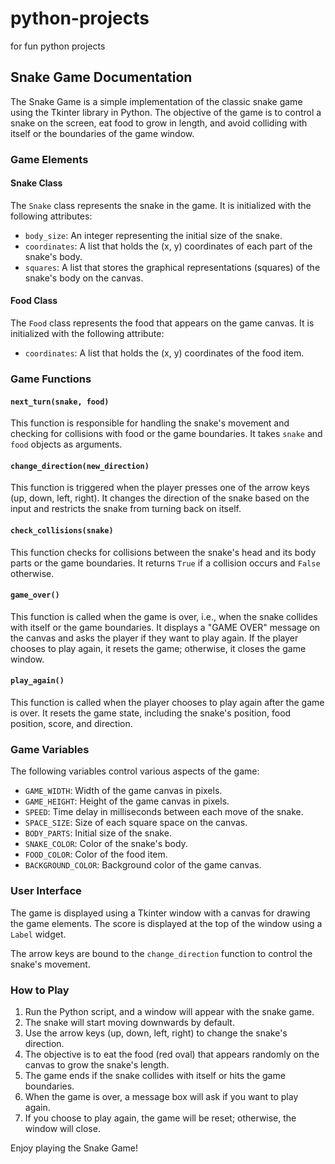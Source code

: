 # python-projects
for fun python projects

## Snake Game Documentation

The Snake Game is a simple implementation of the classic snake game using the Tkinter library in Python. The objective of the game is to control a snake on the screen, eat food to grow in length, and avoid colliding with itself or the boundaries of the game window.

### Game Elements

#### Snake Class

The `Snake` class represents the snake in the game. It is initialized with the following attributes:

- `body_size`: An integer representing the initial size of the snake.
- `coordinates`: A list that holds the (x, y) coordinates of each part of the snake's body.
- `squares`: A list that stores the graphical representations (squares) of the snake's body on the canvas.

#### Food Class

The `Food` class represents the food that appears on the game canvas. It is initialized with the following attribute:

- `coordinates`: A list that holds the (x, y) coordinates of the food item.

### Game Functions

#### `next_turn(snake, food)`

This function is responsible for handling the snake's movement and checking for collisions with food or the game boundaries. It takes `snake` and `food` objects as arguments.

#### `change_direction(new_direction)`

This function is triggered when the player presses one of the arrow keys (up, down, left, right). It changes the direction of the snake based on the input and restricts the snake from turning back on itself.

#### `check_collisions(snake)`

This function checks for collisions between the snake's head and its body parts or the game boundaries. It returns `True` if a collision occurs and `False` otherwise.

#### `game_over()`

This function is called when the game is over, i.e., when the snake collides with itself or the game boundaries. It displays a "GAME OVER" message on the canvas and asks the player if they want to play again. If the player chooses to play again, it resets the game; otherwise, it closes the game window.

#### `play_again()`

This function is called when the player chooses to play again after the game is over. It resets the game state, including the snake's position, food position, score, and direction.

### Game Variables

The following variables control various aspects of the game:

- `GAME_WIDTH`: Width of the game canvas in pixels.
- `GAME_HEIGHT`: Height of the game canvas in pixels.
- `SPEED`: Time delay in milliseconds between each move of the snake.
- `SPACE_SIZE`: Size of each square space on the canvas.
- `BODY_PARTS`: Initial size of the snake.
- `SNAKE_COLOR`: Color of the snake's body.
- `FOOD_COLOR`: Color of the food item.
- `BACKGROUND_COLOR`: Background color of the game canvas.

### User Interface

The game is displayed using a Tkinter window with a canvas for drawing the game elements. The score is displayed at the top of the window using a `Label` widget.

The arrow keys are bound to the `change_direction` function to control the snake's movement.

### How to Play

1. Run the Python script, and a window will appear with the snake game.
2. The snake will start moving downwards by default.
3. Use the arrow keys (up, down, left, right) to change the snake's direction.
4. The objective is to eat the food (red oval) that appears randomly on the canvas to grow the snake's length.
5. The game ends if the snake collides with itself or hits the game boundaries.
6. When the game is over, a message box will ask if you want to play again.
7. If you choose to play again, the game will be reset; otherwise, the window will close.

Enjoy playing the Snake Game!

